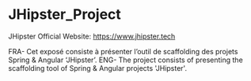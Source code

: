 # JHipster_Project
JHipster Official Website: https://www.jhipster.tech

FRA- Cet exposé consiste à présenter l’outil de scaffolding des projets Spring & Angular ‘JHipster’. 
ENG- The project consists of presenting the scaffolding tool of Spring & Angular projects 'JHipster'.
